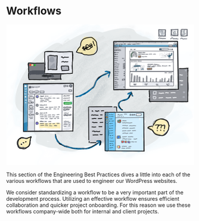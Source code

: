 # Workflows

![](../.gitbook/assets/workflows.jpg)

This section of the Engineering Best Practices dives a little into each of the various workflows that are used to engineer our WordPress websites.

We consider standardizing a workflow to be a very important part of the development process. Utilizing an effective workflow ensures efficient collaboration and quicker project onboarding. For this reason we use these workflows company-wide both for internal and client projects.

